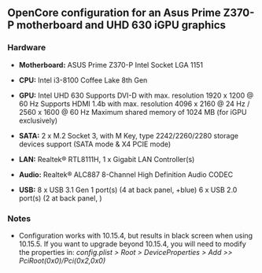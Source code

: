 ## OpenCore configuration for an Asus Prime Z370-P motherboard and UHD 630 iGPU graphics
### Hardware
- **Motherboard:** ASUS Prime Z370-P Intel Socket LGA 1151
- **CPU:** Intel i3-8100 Coffee Lake 8th Gen
- **GPU:** Intel UHD 630
        Supports DVI-D with max. resolution 1920 x 1200 @ 60 Hz
        Supports HDMI 1.4b with max. resolution 4096 x 2160 @ 24 Hz / 2560 x 1600 @ 60 Hz
        Maximum shared memory of 1024 MB (for iGPU exclusively)

- **SATA:** 2 x M.2 Socket 3, with M Key, type 2242/2260/2280 storage devices support (SATA mode & X4 PCIE mode)

- **LAN:** Realtek® RTL8111H, 1 x Gigabit LAN Controller(s)

- **Audio:** Realtek® ALC887 8-Channel High Definition Audio CODEC

- **USB:** 8 x USB 3.1 Gen 1 port(s) (4 at back panel, +blue)
        6 x USB 2.0 port(s) (2 at back panel, )

### Notes
- Configuration works with 10.15.4, but results in black screen when using 10.15.5. If you want to upgrade beyond 10.15.4, you will need to modify the properties in:
*config.plist > Root > DeviceProperties > Add >> PciRoot(0x0)/Pci(0x2,0x0)*
